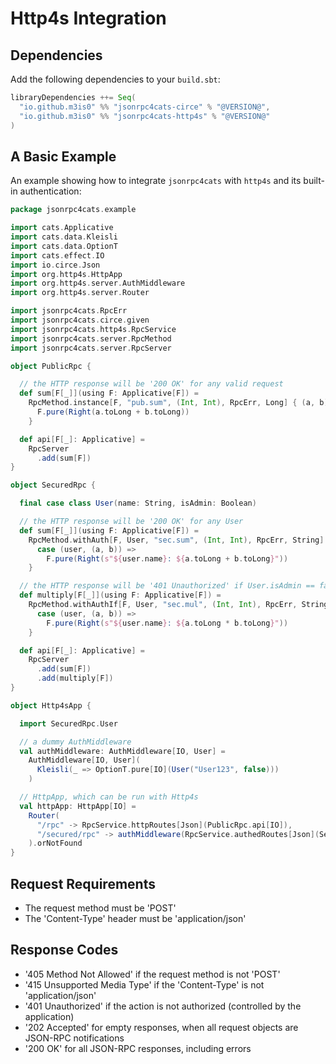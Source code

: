 # Http4s Integration

## Dependencies

Add the following dependencies to your `build.sbt`:
```scala
libraryDependencies ++= Seq(
  "io.github.m3is0" %% "jsonrpc4cats-circe" % "@VERSION@",
  "io.github.m3is0" %% "jsonrpc4cats-http4s" % "@VERSION@"
)
```

## A Basic Example

An example showing how to integrate `jsonrpc4cats` with `http4s` and its built-in authentication:
```scala
package jsonrpc4cats.example

import cats.Applicative
import cats.data.Kleisli
import cats.data.OptionT
import cats.effect.IO
import io.circe.Json
import org.http4s.HttpApp
import org.http4s.server.AuthMiddleware
import org.http4s.server.Router

import jsonrpc4cats.RpcErr
import jsonrpc4cats.circe.given
import jsonrpc4cats.http4s.RpcService
import jsonrpc4cats.server.RpcMethod
import jsonrpc4cats.server.RpcServer

object PublicRpc {

  // the HTTP response will be '200 OK' for any valid request
  def sum[F[_]](using F: Applicative[F]) =
    RpcMethod.instance[F, "pub.sum", (Int, Int), RpcErr, Long] { (a, b) =>
      F.pure(Right(a.toLong + b.toLong))
    }

  def api[F[_]: Applicative] =
    RpcServer
      .add(sum[F])
}

object SecuredRpc {

  final case class User(name: String, isAdmin: Boolean)

  // the HTTP response will be '200 OK' for any User
  def sum[F[_]](using F: Applicative[F]) =
    RpcMethod.withAuth[F, User, "sec.sum", (Int, Int), RpcErr, String] {
      case (user, (a, b)) =>
        F.pure(Right(s"${user.name}: ${a.toLong + b.toLong}"))
    }

  // the HTTP response will be '401 Unauthorized' if User.isAdmin == false
  def multiply[F[_]](using F: Applicative[F]) =
    RpcMethod.withAuthIf[F, User, "sec.mul", (Int, Int), RpcErr, String](_.isAdmin) {
      case (user, (a, b)) =>
        F.pure(Right(s"${user.name}: ${a.toLong * b.toLong}"))
    }

  def api[F[_]: Applicative] =
    RpcServer
      .add(sum[F])
      .add(multiply[F])
}

object Http4sApp {

  import SecuredRpc.User

  // a dummy AuthMiddleware
  val authMiddleware: AuthMiddleware[IO, User] =
    AuthMiddleware[IO, User](
      Kleisli(_ => OptionT.pure[IO](User("User123", false)))
    )

  // HttpApp, which can be run with Http4s
  val httpApp: HttpApp[IO] =
    Router(
      "/rpc" -> RpcService.httpRoutes[Json](PublicRpc.api[IO]),
      "/secured/rpc" -> authMiddleware(RpcService.authedRoutes[Json](SecuredRpc.api[IO]))
    ).orNotFound
}

```


## Request Requirements

- The request method must be 'POST'
- The 'Content-Type' header must be 'application/json' 


## Response Codes

- '405 Method Not Allowed' if the request method is not 'POST'
- '415 Unsupported Media Type' if the 'Content-Type' is not 'application/json'
- '401 Unauthorized' if the action is not authorized (controlled by the application)
- '202 Accepted' for empty responses, when all request objects are JSON-RPC notifications
- '200 OK' for all JSON-RPC responses, including errors

